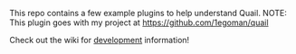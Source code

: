 This repo contains a few example plugins to help understand Quail. NOTE: This plugin goes with my project at https://github.com/1egoman/quail

Check out the wiki for [development](https://github.com/1egoman/quail/wiki) information!